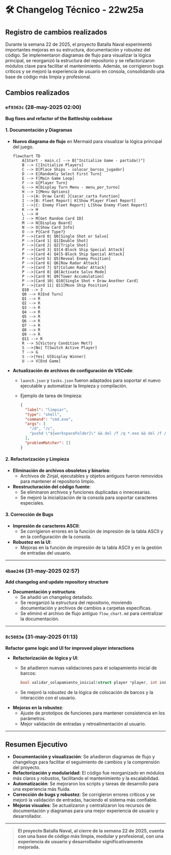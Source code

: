 # 🛠️ **Changelog Técnico - 22w25a**

## Registro de cambios realizados

Durante la semana 22 de 2025, el proyecto Batalla Naval experimentó importantes mejoras en su estructura, documentación y robustez del código. Se implementaron diagramas de flujo para visualizar la lógica principal, se reorganizó la estructura del repositorio y se refactorizaron módulos clave para facilitar el mantenimiento. Además, se corrigieron bugs críticos y se mejoró la experiencia de usuario en consola, consolidando una base de código más limpia y profesional.

## Cambios realizados

### `ef9363c` (28-may-2025 02:00)  

**Bug fixes and refactor of the Battleship codebase**

#### **1. Documentación y Diagramas**

- **Nuevo diagrama de flujo** en Mermaid para visualizar la lógica principal del juego.

  ```mermaid
  flowchart TD
      A[Start - main.c] --> B["Initialize Game - partida()"]
      B --> C[Initialize Players]
      C --> D[Place Ships - colocar_barcos_jugador]
      D --> E[Randomly Select First Turn]
      E --> F[Main Game Loop]
      F --> G{Player Turn}
      G --> H[Display Turn Menu - menu_por_turno]
      H --> I{Menu Options}
      I -->|A: Draw Card| J[sacar_carta Function]
      I -->|B: Fleet Report| K[Show Player Fleet Report]
      I -->|C: Enemy Fleet Report| L[Show Enemy Fleet Report]
      K --> H
      L --> H
      J --> M[Get Random Card ID]
      M --> N[Display Board]
      N --> O[Show Card Info]
      O --> P{Card Type?}
      P -->|Card 0| Q0[Single Shot or Salvo]
      P -->|Card 1| Q1[Double Shot]
      P -->|Card 2| Q2[Triple Shot]
      P -->|Card 3| Q3[4-Block Ship Special Attack]
      P -->|Card 4| Q4[5-Block Ship Special Attack]
      P -->|Card 5| Q5[Reveal Enemy Position]
      P -->|Card 6| Q6[Row Radar Attack]
      P -->|Card 7| Q7[Column Radar Attack]
      P -->|Card 8| Q8[Activate Salvo Mode]
      P -->|Card 9| Q9[Tower Accumulation]
      P -->|Card 10| Q10[Single Shot + Draw Another Card]
      P -->|Card 11| Q11[Move Ship Position]
      Q10 --> J
      Q0 --> R[End Turn]
      Q1 --> R
      Q2 --> R
      Q3 --> R
      Q4 --> R
      Q5 --> R
      Q6 --> R
      Q7 --> R
      Q8 --> R
      Q9 --> R
      Q11 --> R
      R --> S{Victory Condition Met?}
      S -->|No| T[Switch Active Player]
      T --> G
      S -->|Yes| U[Display Winner]
      U --> V[End Game]
  ```

- **Actualización de archivos de configuración de VSCode**:
  - `launch.json` y `tasks.json` fueron adaptados para soportar el nuevo ejecutable y automatizar la limpieza y compilación.
  - Ejemplo de tarea de limpieza:

    ```json
    {
      "label": "limpiar",
      "type": "shell",
      "command": "cmd.exe",
      "args": [
        "/d", "/c", 
        "pushd \"${workspaceFolder}\" && del /f /q *.exe && del /f /q *.o && pushd src && del /f /q *.o && popd && popd"
      ],
      "problemMatcher": []
    }
    ```

#### **2. Refactorización y Limpieza**

- **Eliminación de archivos obsoletos y binarios**:
  - Archivos de ZinjaI, ejecutables y objetos antiguos fueron removidos para mantener el repositorio limpio.
- **Reestructuración del código fuente**:
  - Se eliminaron archivos y funciones duplicadas o innecesarias.
  - Se mejoró la inicialización de la consola para soportar caracteres especiales.

#### **3. Corrección de Bugs**

- **Impresión de caracteres ASCII**:
  - Se corrigieron errores en la función de impresión de la tabla ASCII y en la configuración de la consola.
- **Robustez en la UI**:
  - Mejoras en la función de impresión de la tabla ASCII y en la gestión de entradas del usuario.

---

### `4bae246` (31-may-2025 02:57)  

**Add changelog and update repository structure**

- **Documentación y estructura**:
  - Se añadió un changelog detallado.
  - Se reorganizó la estructura del repositorio, moviendo documentación y archivos de cambios a carpetas específicas.
  - Se eliminó el archivo de flujo antiguo `flow_chart.md` para centralizar la documentación.

---

### `8c5083e` (31-may-2025 01:13)  

**Refactor game logic and UI for improved player interactions**

- **Refactorización de lógica y UI**:
  - Se añadieron nuevas validaciones para el solapamiento inicial de barcos:

    ```c
    bool validar_solapamiento_inicial(struct player *player, int index, int filaInicio, int columnaInicio);
    ```

  - Se mejoró la robustez de la lógica de colocación de barcos y la interacción con el usuario.
- **Mejoras en la robustez**:
  - Ajuste de prototipos de funciones para mantener consistencia en los parámetros.
  - Mejor validación de entradas y retroalimentación al usuario.

---

## Resumen Ejecutivo

- **Documentación y visualización**: Se añadieron diagramas de flujo y changelogs para facilitar el seguimiento de cambios y la comprensión del proyecto.
- **Refactorización y modularidad**: El código fue reorganizado en módulos más claros y robustos, facilitando el mantenimiento y la escalabilidad.
- **Automatización**: Se mejoraron los scripts y tareas de desarrollo para una experiencia más fluida.
- **Corrección de bugs y robustez**: Se corrigieron errores críticos y se mejoró la validación de entradas, haciendo el sistema más confiable.
- **Mejoras visuales**: Se actualizaron y centralizaron los recursos de documentación y diagramas para una mejor experiencia de usuario y desarrollador.

---

> **El proyecto Batalla Naval, al cierre de la semana 22 de 2025, cuenta con una base de código más limpia, modular y profesional, con una experiencia de usuario y desarrollador significativamente mejorada.**
